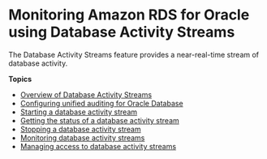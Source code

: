 # Monitoring Amazon RDS for Oracle using Database Activity Streams<a name="DBActivityStreams"></a><a name="das"></a>

The Database Activity Streams feature provides a near\-real\-time stream of database activity\.

**Topics**
+ [Overview of Database Activity Streams](DBActivityStreams.Overview.md)
+ [Configuring unified auditing for Oracle Database](DBActivityStreams.configuring-auditing.md)
+ [Starting a database activity stream](DBActivityStreams.Enabling.md)
+ [Getting the status of a database activity stream](DBActivityStreams.Status.md)
+ [Stopping a database activity stream](DBActivityStreams.Disabling.md)
+ [Monitoring database activity streams](DBActivityStreams.Monitoring.md)
+ [Managing access to database activity streams](DBActivityStreams.ManagingAccess.md)